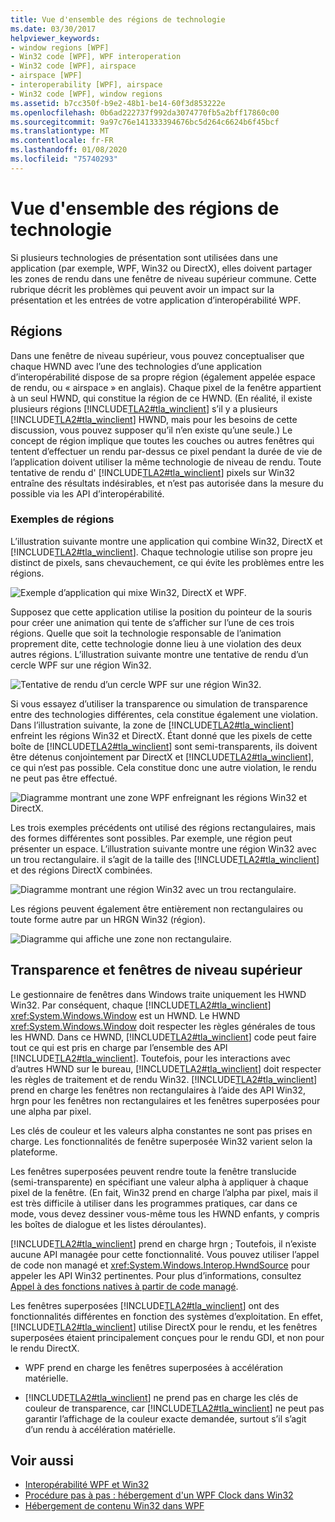 ```yaml
---
title: Vue d'ensemble des régions de technologie
ms.date: 03/30/2017
helpviewer_keywords:
- window regions [WPF]
- Win32 code [WPF], WPF interoperation
- Win32 code [WPF], airspace
- airspace [WPF]
- interoperability [WPF], airspace
- Win32 code [WPF], window regions
ms.assetid: b7cc350f-b9e2-48b1-be14-60f3d853222e
ms.openlocfilehash: 0b6ad222737f992da3074770fb5a2bff17860c00
ms.sourcegitcommit: 9a97c76e141333394676bc5d264c6624b6f45bcf
ms.translationtype: MT
ms.contentlocale: fr-FR
ms.lasthandoff: 01/08/2020
ms.locfileid: "75740293"
---
```

# <a name="technology-regions-overview"></a>Vue d'ensemble des régions de technologie
Si plusieurs technologies de présentation sont utilisées dans une application (par exemple, WPF, Win32 ou DirectX), elles doivent partager les zones de rendu dans une fenêtre de niveau supérieur commune. Cette rubrique décrit les problèmes qui peuvent avoir un impact sur la présentation et les entrées de votre application d’interopérabilité WPF.  
  
## <a name="regions"></a>Régions  
 Dans une fenêtre de niveau supérieur, vous pouvez conceptualiser que chaque HWND avec l’une des technologies d’une application d’interopérabilité dispose de sa propre région (également appelée espace de rendu, ou « airspace » en anglais). Chaque pixel de la fenêtre appartient à un seul HWND, qui constitue la région de ce HWND. (En réalité, il existe plusieurs régions [!INCLUDE[TLA2#tla_winclient](../../../../includes/tla2sharptla-winclient-md.md)] s’il y a plusieurs [!INCLUDE[TLA2#tla_winclient](../../../../includes/tla2sharptla-winclient-md.md)] HWND, mais pour les besoins de cette discussion, vous pouvez supposer qu’il n’en existe qu’une seule.) Le concept de région implique que toutes les couches ou autres fenêtres qui tentent d’effectuer un rendu par-dessus ce pixel pendant la durée de vie de l’application doivent utiliser la même technologie de niveau de rendu. Toute tentative de rendu d' [!INCLUDE[TLA2#tla_winclient](../../../../includes/tla2sharptla-winclient-md.md)] pixels sur Win32 entraîne des résultats indésirables, et n’est pas autorisée dans la mesure du possible via les API d’interopérabilité.  
  
### <a name="region-examples"></a>Exemples de régions  
 L’illustration suivante montre une application qui combine Win32, DirectX et [!INCLUDE[TLA2#tla_winclient](../../../../includes/tla2sharptla-winclient-md.md)]. Chaque technologie utilise son propre jeu distinct de pixels, sans chevauchement, ce qui évite les problèmes entre les régions.  
  
 ![Exemple d’application qui mixe Win32, DirectX et WPF.](./media/technology-regions-overview/win32-directx-windows-presentation-foundation-application.png)  
  
 Supposez que cette application utilise la position du pointeur de la souris pour créer une animation qui tente de s’afficher sur l’une de ces trois régions. Quelle que soit la technologie responsable de l’animation proprement dite, cette technologie donne lieu à une violation des deux autres régions. L’illustration suivante montre une tentative de rendu d’un cercle WPF sur une région Win32.  
  
 ![Tentative de rendu d’un cercle WPF sur une région Win32.](./media/technology-regions-overview/render-windows-presentation-foundation-circle-over-win32-region.png)  
  
 Si vous essayez d’utiliser la transparence ou simulation de transparence entre des technologies différentes, cela constitue également une violation.  Dans l’illustration suivante, la zone de [!INCLUDE[TLA2#tla_winclient](../../../../includes/tla2sharptla-winclient-md.md)] enfreint les régions Win32 et DirectX. Étant donné que les pixels de cette boîte de [!INCLUDE[TLA2#tla_winclient](../../../../includes/tla2sharptla-winclient-md.md)] sont semi-transparents, ils doivent être détenus conjointement par DirectX et [!INCLUDE[TLA2#tla_winclient](../../../../includes/tla2sharptla-winclient-md.md)], ce qui n’est pas possible.  Cela constitue donc une autre violation, le rendu ne peut pas être effectué.  
  
 ![Diagramme montrant une zone WPF enfreignant les régions Win32 et DirectX.](./media/technology-regions-overview/windows-foundation-presentation-box-violate-win32-directx-region.png)  
  
 Les trois exemples précédents ont utilisé des régions rectangulaires, mais des formes différentes sont possibles.  Par exemple, une région peut présenter un espace. L’illustration suivante montre une région Win32 avec un trou rectangulaire. il s’agit de la taille des [!INCLUDE[TLA2#tla_winclient](../../../../includes/tla2sharptla-winclient-md.md)] et des régions DirectX combinées.  
  
 ![Diagramme montrant une région Win32 avec un trou rectangulaire.](./media/technology-regions-overview/win32-region-rectangular-hole.png)  
  
 Les régions peuvent également être entièrement non rectangulaires ou toute forme autre par un HRGN Win32 (région).  
  
 ![Diagramme qui affiche une zone non rectangulaire.](./media/technology-regions-overview/nonrectangular-win32-region.png)  
  
## <a name="transparency-and-top-level-windows"></a>Transparence et fenêtres de niveau supérieur  
 Le gestionnaire de fenêtres dans Windows traite uniquement les HWND Win32. Par conséquent, chaque [!INCLUDE[TLA2#tla_winclient](../../../../includes/tla2sharptla-winclient-md.md)] <xref:System.Windows.Window> est un HWND. Le HWND <xref:System.Windows.Window> doit respecter les règles générales de tous les HWND. Dans ce HWND, [!INCLUDE[TLA2#tla_winclient](../../../../includes/tla2sharptla-winclient-md.md)] code peut faire tout ce qui est pris en charge par l’ensemble des API [!INCLUDE[TLA2#tla_winclient](../../../../includes/tla2sharptla-winclient-md.md)]. Toutefois, pour les interactions avec d’autres HWND sur le bureau, [!INCLUDE[TLA2#tla_winclient](../../../../includes/tla2sharptla-winclient-md.md)] doit respecter les règles de traitement et de rendu Win32.  [!INCLUDE[TLA2#tla_winclient](../../../../includes/tla2sharptla-winclient-md.md)] prend en charge les fenêtres non rectangulaires à l’aide des API Win32, hrgn pour les fenêtres non rectangulaires et les fenêtres superposées pour une alpha par pixel.  
  
 Les clés de couleur et les valeurs alpha constantes ne sont pas prises en charge.  Les fonctionnalités de fenêtre superposée Win32 varient selon la plateforme.  
  
 Les fenêtres superposées peuvent rendre toute la fenêtre translucide (semi-transparente) en spécifiant une valeur alpha à appliquer à chaque pixel de la fenêtre.  (En fait, Win32 prend en charge l’alpha par pixel, mais il est très difficile à utiliser dans les programmes pratiques, car dans ce mode, vous devez dessiner vous-même tous les HWND enfants, y compris les boîtes de dialogue et les listes déroulantes).  
  
 [!INCLUDE[TLA2#tla_winclient](../../../../includes/tla2sharptla-winclient-md.md)] prend en charge hrgn ; Toutefois, il n’existe aucune API managée pour cette fonctionnalité. Vous pouvez utiliser l’appel de code non managé et <xref:System.Windows.Interop.HwndSource> pour appeler les API Win32 pertinentes. Pour plus d’informations, consultez [Appel à des fonctions natives à partir de code managé](/cpp/dotnet/calling-native-functions-from-managed-code).  
  
 Les fenêtres superposées [!INCLUDE[TLA2#tla_winclient](../../../../includes/tla2sharptla-winclient-md.md)] ont des fonctionnalités différentes en fonction des systèmes d’exploitation. En effet, [!INCLUDE[TLA2#tla_winclient](../../../../includes/tla2sharptla-winclient-md.md)] utilise DirectX pour le rendu, et les fenêtres superposées étaient principalement conçues pour le rendu GDI, et non pour le rendu DirectX.  
  
- WPF prend en charge les fenêtres superposées à accélération matérielle.  
  
- [!INCLUDE[TLA2#tla_winclient](../../../../includes/tla2sharptla-winclient-md.md)] ne prend pas en charge les clés de couleur de transparence, car [!INCLUDE[TLA2#tla_winclient](../../../../includes/tla2sharptla-winclient-md.md)] ne peut pas garantir l’affichage de la couleur exacte demandée, surtout s’il s’agit d’un rendu à accélération matérielle.  
  
## <a name="see-also"></a>Voir aussi

- [Interopérabilité WPF et Win32](wpf-and-win32-interoperation.md)
- [Procédure pas à pas : hébergement d'un WPF Clock dans Win32](walkthrough-hosting-a-wpf-clock-in-win32.md)
- [Hébergement de contenu Win32 dans WPF](hosting-win32-content-in-wpf.md)
